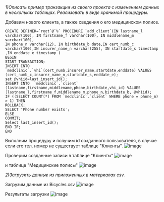 *1)Описать пример транзакции из своего проекта с изменением данных в нескольких таблицах. Реализовать в виде хранимой процедуры.*

Добавим нового клиента, а также сведения о его медицинском полисе.
```
CREATE DEFINER=`root`@`%` PROCEDURE `add_client`(IN lastname_l varchar(100), IN firstname_f varchar(100), IN middlename_m varchar(100), 
IN phone_n varchar(12), IN birthdate_b date,IN cert_numb_c varchar(100),IN insurer_name_n varchar(255), IN startdate_s timestamp ,IN enddate_e timestamp )
BEGIN
START TRANSACTION;
INSERT INTO  `medclinic`.`vhi`(cert_numb,insurer_name,startdate,enddate) VALUES (cert_numb_c,insurer_name_n,startdate_s,enddate_e);
set @vhiid=last_insert_id();
INSERT INTO  `medclinic`.`client` (lastname,firstname,middlename,phone,birthdate,vhi_id) VALUES (lastname_l,firstname_f,middlename_m,phone_n,birthdate_b, @vhiid);
IF ((SELECT COUNT(*) FROM `medclinic`.`client` WHERE phone = phone_n) > 1) THEN
ROLLBACK;
SELECT 'Phone number exists';
ELSE
COMMIT;
Select last_insert_id();
END IF;
END
```
Выполним процедуру и получим id созданного пользователя, в случае если его тел. номер не существует таблице "Клиенты".
![image](https://github.com/MusinRustamR/BD_Clinic/assets/126672650/d56e1fe2-a3a6-46be-9f18-18d77b7fa06a)

Проверим созданные записи в таблице "Клиенты" 
![image](https://github.com/MusinRustamR/BD_Clinic/assets/126672650/1d2e9168-ce09-4c89-8fb0-7829b777daaa)

и таблице "Медицинские полисы"
![image](https://github.com/MusinRustamR/BD_Clinic/assets/126672650/1d475272-6562-4381-b964-5a4233173f17)

*2)Загрузить данные из приложенных в материалах csv.*

Загрузим данные из Bicycles.csv
![image](https://github.com/MusinRustamR/BD_Clinic/assets/126672650/9a59d1d3-f010-4663-85a1-e00c04995560)

Результаты загрузки
![image](https://github.com/MusinRustamR/BD_Clinic/assets/126672650/0b720d55-90ec-468a-a2c8-5af19303d4b4)
